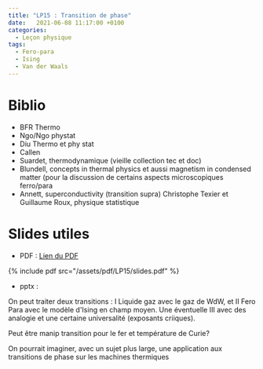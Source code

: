 ```yaml
---
title: "LP15 : Transition de phase"
date:   2021-06-08 11:17:00 +0100
categories:
  - Leçon physique
tags:
  - Fero-para
  - Ising
  - Van der Waals
---
```


# Biblio
- BFR Thermo
- Ngo/Ngo phystat
- Diu Thermo et phy stat
- Callen
- Suardet, thermodynamique (vieille collection tec et doc)
- Blundell, concepts in thermal physics et aussi magnetism in condensed matter (pour la discussion de certains aspects microscopiques ferro/para
- Annett, superconductivity (transition supra)
Christophe Texier et Guillaume Roux, physique statistique

# Slides utiles
- PDF : [Lien du PDF](/assets/pdf/LP15/slides.pdf)

{% include pdf src="/assets/pdf/LP15/slides.pdf" %}

- pptx : 

On peut traiter deux transitions : I Liquide gaz avec le gaz de WdW, et II Fero Para avec le modèle d'Ising en champ moyen. Une éventuelle III avec des analogie et une certaine universalité (exposants criiques).

Peut être manip transition pour le fer et température de Curie?

On pourrait imaginer, avec un sujet plus large, une application aux transitions de phase sur les machines thermiques
